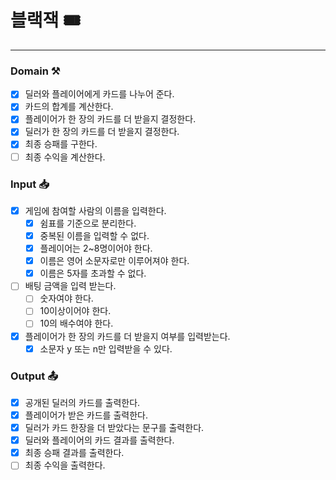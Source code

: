 # 블랙잭 🎟️

---

### Domain ⚒️
- [x] 딜러와 플레이어에게 카드를 나누어 준다.
- [x] 카드의 합계를 계산한다.
- [x] 플레이어가 한 장의 카드를 더 받을지 결정한다.
- [x] 딜러가 한 장의 카드를 더 받을지 결정한다.
- [x] 최종 승패를 구한다.
- [ ] 최종 수익을 계산한다.

### Input 📥
- [x] 게임에 참여할 사람의 이름을 입력한다.
    - [x] 쉼표를 기준으로 분리한다.
    - [x] 중복된 이름을 입력할 수 없다.
    - [x] 플레이어는 2~8명이어야 한다.
    - [x] 이름은 영어 소문자로만 이루어져야 한다.
    - [x] 이름은 5자를 초과할 수 없다.
- [ ] 배팅 금액을 입력 받는다.
  - [ ] 숫자여야 한다.
  - [ ] 10이상이어야 한다.
  - [ ] 10의 배수여야 한다.
- [x] 플레이어가 한 장의 카드를 더 받을지 여부를 입력받는다.
    - [x] 소문자 y 또는 n만 입력받을 수 있다.

### Output 📤
- [x] 공개된 딜러의 카드를 출력한다.
- [x] 플레이어가 받은 카드를 출력한다.
- [x] 딜러가 카드 한장을 더 받았다는 문구를 출력한다.
- [x] 딜러와 플레이어의 카드 결과를 출력한다.
- [x] 최종 승패 결과를 출력한다.
- [ ] 최종 수익을 출력한다.
